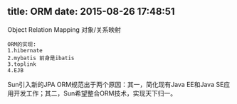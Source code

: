 title: ORM
date: 2015-08-26 17:48:51
---


Object Relation Mapping 对象/关系映射

	ORM的实现:
	1.hibernate
	2.mybatis 前身是ibatis
	3.toplink
	4.EJB

Sun引入新的JPA ORM规范出于两个原因：其一，简化现有Java EE和Java SE应用开发工作；其二，Sun希望整合ORM技术，实现天下归一。